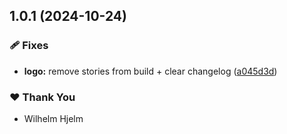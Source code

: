 ## 1.0.1 (2024-10-24)

### 🩹 Fixes

- **logo:** remove stories from build + clear changelog ([a045d3d](https://github.com/migrationsverket/midas/commit/a045d3d))

### ❤️  Thank You

- Wilhelm Hjelm